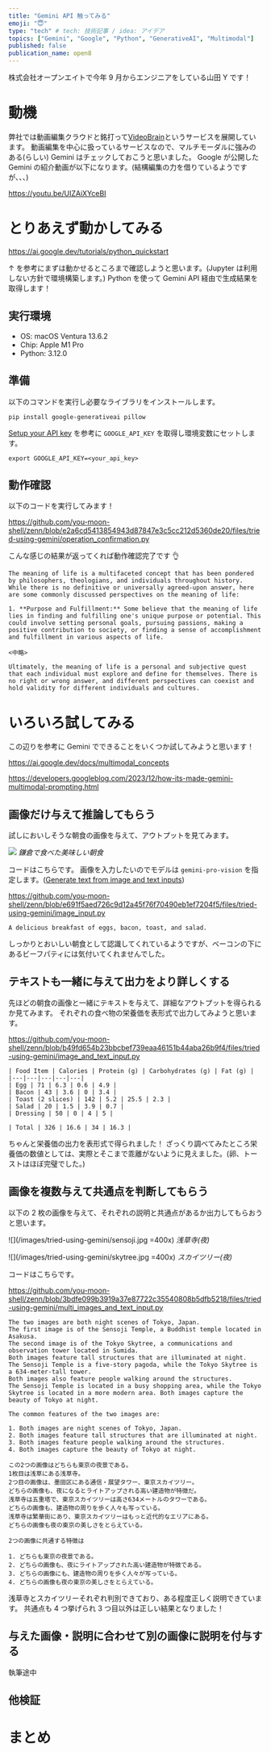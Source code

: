 ```yaml
---
title: "Gemini API 触ってみる"
emoji: "😇"
type: "tech" # tech: 技術記事 / idea: アイデア
topics: ["Gemini", "Google", "Python", "GenerativeAI", "Multimodal"]
published: false
publication_name: open8
---
```


株式会社オープンエイトで今年 9 月からエンジニアをしている山田 Y です！

# 動機

弊社では動画編集クラウドと銘打って[VideoBrain](https://video-b.com/)というサービスを展開しています。
動画編集を中心に扱っているサービスなので、マルチモーダルに強みのある(らしい) Gemini はチェックしておこうと思いました。
Google が公開した Gemini の紹介動画が以下になります。(結構編集の力を借りているようですが、、、)

https://youtu.be/UIZAiXYceBI

# とりあえず動かしてみる

https://ai.google.dev/tutorials/python_quickstart

↑ を参考にまずは動かせるところまで確認しようと思います。(Jupyter は利用しない方針で環境構築します。)
Python を使って Gemini API 経由で生成結果を取得します！

## 実行環境

- OS: macOS Ventura 13.6.2
- Chip: Apple M1 Pro
- Python: 3.12.0

## 準備

以下のコマンドを実行し必要なライブラリをインストールします。

```
pip install google-generativeai pillow
```

[Setup your API key](https://ai.google.dev/tutorials/python_quickstart#setup_your_api_key) を参考に `GOOGLE_API_KEY` を取得し環境変数にセットします。

```
export GOOGLE_API_KEY=<your_api_key>
```

## 動作確認

以下のコードを実行してみます！

https://github.com/you-moon-shell/zenn/blob/e2a6cd5413854943d87847e3c5cc212d5360de20/files/tried-using-gemini/operation_confirmation.py

こんな感じの結果が返ってくれば動作確認完了です 👌

```
The meaning of life is a multifaceted concept that has been pondered by philosophers, theologians, and individuals throughout history. While there is no definitive or universally agreed-upon answer, here are some commonly discussed perspectives on the meaning of life:

1. **Purpose and Fulfillment:** Some believe that the meaning of life lies in finding and fulfilling one's unique purpose or potential. This could involve setting personal goals, pursuing passions, making a positive contribution to society, or finding a sense of accomplishment and fulfillment in various aspects of life.

<中略>

Ultimately, the meaning of life is a personal and subjective quest that each individual must explore and define for themselves. There is no right or wrong answer, and different perspectives can coexist and hold validity for different individuals and cultures.
```

# いろいろ試してみる

この辺りを参考に Gemini でできることをいくつか試してみようと思います！

https://ai.google.dev/docs/multimodal_concepts

https://developers.googleblog.com/2023/12/how-its-made-gemini-multimodal-prompting.html

## 画像だけ与えて推論してもらう

試しにおいしそうな朝食の画像を与えて、アウトプットを見てみます。

![](/images/tried-using-gemini/breakfast.jpg)
_鎌倉で食べた美味しい朝食_

コードはこちらです。
画像を入力したいのでモデルは `gemini-pro-vision` を指定します。([Generate text from image and text inputs](https://ai.google.dev/tutorials/python_quickstart#generate_text_from_image_and_text_inputs))

https://github.com/you-moon-shell/zenn/blob/e691f5aed726c9d12a45f76f70490eb1ef7204f5/files/tried-using-gemini/image_input.py

```:result
A delicious breakfast of eggs, bacon, toast, and salad.
```

しっかりとおいしい朝食として認識してくれているようですが、ベーコンの下にあるビーフパティには気付いてくれませんでした。

## テキストも一緒に与えて出力をより詳しくする

先ほどの朝食の画像と一緒にテキストを与えて、詳細なアウトプットを得られるか見てみます。
それぞれの食べ物の栄養価を表形式で出力してみようと思います。

https://github.com/you-moon-shell/zenn/blob/b49fd654b23bbcbef739eaa46151b44aba26b9f4/files/tried-using-gemini/image_and_text_input.py

```:result
| Food Item | Calories | Protein (g) | Carbohydrates (g) | Fat (g) |
|---|---|---|---|---|
| Egg | 71 | 6.3 | 0.6 | 4.9 |
| Bacon | 43 | 3.6 | 0 | 3.4 |
| Toast (2 slices) | 142 | 5.2 | 25.5 | 2.3 |
| Salad | 20 | 1.5 | 3.9 | 0.7 |
| Dressing | 50 | 0 | 4 | 5 |

| Total | 326 | 16.6 | 34 | 16.3 |
```

ちゃんと栄養価の出力を表形式で得られました！
ざっくり調べてみたところ栄養価の数値としては、実際とそこまで乖離がないように見えました。(卵、トーストはほぼ完璧でした。)

## 画像を複数与えて共通点を判断してもらう

以下の 2 枚の画像を与えて、それぞれの説明と共通点があるか出力してもらおうと思います。

![](/images/tried-using-gemini/sensoji.jpg =400x)
_浅草寺(夜)_

![](/images/tried-using-gemini/skytree.jpg =400x)
_スカイツリー(夜)_

コードはこちらです。

https://github.com/you-moon-shell/zenn/blob/3bdfe099b3919a37e87722c35540808b5dfb5218/files/tried-using-gemini/multi_images_and_text_input.py

```:result
The two images are both night scenes of Tokyo, Japan.
The first image is of the Sensoji Temple, a Buddhist temple located in Asakusa.
The second image is of the Tokyo Skytree, a communications and observation tower located in Sumida.
Both images feature tall structures that are illuminated at night.
The Sensoji Temple is a five-story pagoda, while the Tokyo Skytree is a 634-meter-tall tower.
Both images also feature people walking around the structures.
The Sensoji Temple is located in a busy shopping area, while the Tokyo Skytree is located in a more modern area. Both images capture the beauty of Tokyo at night.

The common features of the two images are:

1. Both images are night scenes of Tokyo, Japan.
2. Both images feature tall structures that are illuminated at night.
3. Both images feature people walking around the structures.
4. Both images capture the beauty of Tokyo at night.
```

```:result(和訳)
この2つの画像はどちらも東京の夜景である。
1枚目は浅草にある浅草寺。
2つ目の画像は、墨田区にある通信・展望タワー、東京スカイツリー。
どちらの画像も、夜になるとライトアップされる高い建造物が特徴だ。
浅草寺は五重塔で、東京スカイツリーは高さ634メートルのタワーである。
どちらの画像も、建造物の周りを歩く人々も写っている。
浅草寺は繁華街にあり、東京スカイツリーはもっと近代的なエリアにある。
どちらの画像も夜の東京の美しさをとらえている。

2つの画像に共通する特徴は

1. どちらも東京の夜景である。
2. どちらの画像も、夜にライトアップされた高い建造物が特徴である。
3. どちらの画像にも、建造物の周りを歩く人々が写っている。
4. どちらの画像も夜の東京の美しさをとらえている。
```

浅草寺とスカイツリーそれぞれ判別できており、ある程度正しく説明できています。
共通点も 4 つ挙げられ 3 つ目以外は正しい結果となりました！

## 与えた画像・説明に合わせて別の画像に説明を付与する

執筆途中

## 他検証

# まとめ

